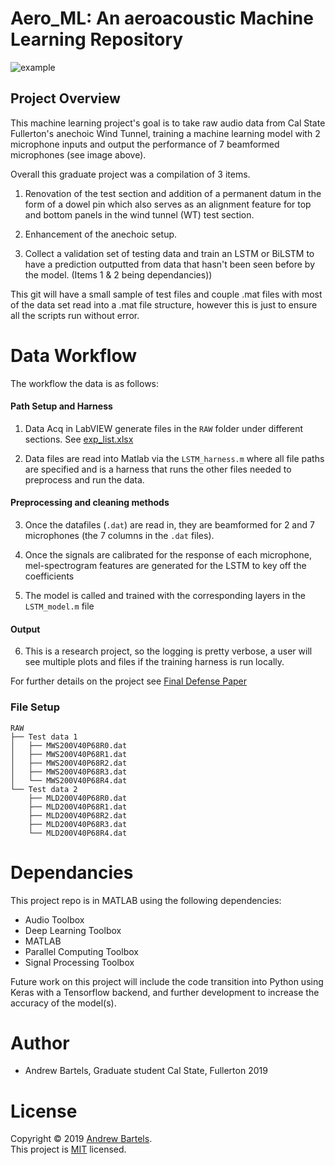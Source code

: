 # Aero_ML: An aeroacoustic Machine Learning Repository

![example](example.png)


## Project Overview
This machine learning project's goal is to take raw audio data from Cal State Fullerton's anechoic Wind Tunnel, training a machine learning model with 2 microphone inputs and output the performance of 7 beamformed microphones (see image above). 

Overall this graduate project was a compilation of 3 items. 

1) Renovation of the test section and addition of a permanent datum in the form of a dowel pin which also serves as an alignment feature for top and bottom panels in the wind tunnel (WT) test section. 

2) Enhancement of the anechoic setup. 

3) Collect a validation set of testing data and train an LSTM or BiLSTM to have a prediction outputted from data that hasn't been seen before by the model. (Items 1 & 2 being dependancies))

This git will have a small sample of test files and couple .mat files with most of the data set read into a .mat file structure, however this is just to ensure all the scripts run without error.

# Data Workflow
The workflow the data is as follows:

#### Path Setup and Harness
1) Data Acq in LabVIEW generate files in the `RAW` folder under different sections. See [exp_list.xlsx](./RAW/exp_list.xlsx)

2) Data files are read into Matlab via the `LSTM_harness.m` where all file paths are specified and is a harness that runs the other files needed to preprocess and run the data.

#### Preprocessing and cleaning methods
3) Once the datafiles (`.dat`) are read in, they are beamformed for 2 and 7 microphones (the 7 columns in the `.dat` files). 

4) Once the signals are calibrated for the response of each microphone, mel-spectrogram features are generated for the LSTM to key off the coefficients

5) The model is called and trained with the corresponding layers in the `LSTM_model.m` file

#### Output
6) This is a research project, so the logging is pretty verbose, a user will see multiple plots and files if the training harness is run locally.


For further details on the project see [Final Defense Paper](Defense_paper/Bartels_Project_FINAL.pdf)


### File Setup
```console
RAW
├── Test data 1
│   ├── MWS200V40P68R0.dat
│   ├── MWS200V40P68R1.dat
│   ├── MWS200V40P68R2.dat
│   ├── MWS200V40P68R3.dat
│   └── MWS200V40P68R4.dat
└── Test data 2
    ├── MLD200V40P68R0.dat
    ├── MLD200V40P68R1.dat
    ├── MLD200V40P68R2.dat
    ├── MLD200V40P68R3.dat
    └── MLD200V40P68R4.dat
```



# Dependancies
This project repo is in MATLAB using the following dependencies:

- Audio Toolbox
- Deep Learning Toolbox
- MATLAB
- Parallel Computing Toolbox
- Signal Processing Toolbox

Future work on this project will include the code transition into Python using Keras with a Tensorflow backend, and further development to increase the accuracy of the model(s).


# Author
- Andrew Bartels, Graduate student Cal State, Fullerton 2019



# License

Copyright © 2019 [Andrew Bartels](https://github.com/kefranabg).<br />
This project is [MIT](https://https://github.com/andrewbartels1/Aero_ML/LICENSE) licensed.